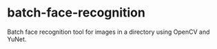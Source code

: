 # batch-face-recognition
Batch face recognition tool for images in a directory using OpenCV and YuNet.
